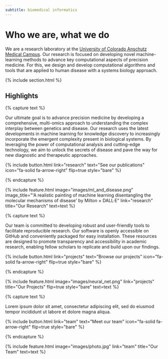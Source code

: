 ```yaml
---
subtitle: biomedical informatics
---
```


# Who we are, what we do

We are a research laboratory at the [University of Colorado Anschutz Medical Campus](https://medschool.cuanschutz.edu/).
Our research is focused on developing novel machine-learning methods to advance key computational aspects of precision medicine.
For this, we design and develop computational algorithms and tools that are applied to human disease with a systems biology approach.

{% include section.html %}

## Highlights

{% capture text %}

Our ultimate goal is to advance precision medicine by developing a comprehensive, multi-omics approach to understanding the complex interplay between genetics and disease.
Our research uses the latest developments in machine learning for knowledge discovery to increasingly incorporate the emergent complexity present in biological systems.
By leveraging the power of computational analysis and cutting-edge technology, we aim to unlock the secrets of disease and pave the way for new diagnostic and therapeutic approaches.

{%
  include button.html
  link="research"
  text="See our publications"
  icon="fa-solid fa-arrow-right"
  flip=true
  style="bare"
%}

{% endcapture %}

{%
  include feature.html
  image="images/ml_and_disease.png"
  image_title="'A realistic painting of machine learning disentangling the molecular mechanisms of disease' by Milton × DALL·E"
  link="research"
  title="Our Research"
  text=text
%}

{% capture text %}

Our team is committed to developing robust and user-friendly tools to facilitate reproducible research.
Our software is openly accessible on GitHub and conveniently packaged for easy installation.
These resources are designed to promote transparency and accessibility in academic research, enabling fellow scholars to replicate and build upon our findings.

{%
  include button.html
  link="projects"
  text="Browse our projects"
  icon="fa-solid fa-arrow-right"
  flip=true
  style="bare"
%}

{% endcapture %}

{%
  include feature.html
  image="images/neural_net.png"
  link="projects"
  title="Our Projects"
  flip=true
  style="bare"
  text=text
%}

{% capture text %}

Lorem ipsum dolor sit amet, consectetur adipiscing elit, sed do eiusmod tempor incididunt ut labore et dolore magna aliqua.

{%
  include button.html
  link="team"
  text="Meet our team"
  icon="fa-solid fa-arrow-right"
  flip=true
  style="bare"
%}

{% endcapture %}

{%
  include feature.html
  image="images/photo.jpg"
  link="team"
  title="Our Team"
  text=text
%}
